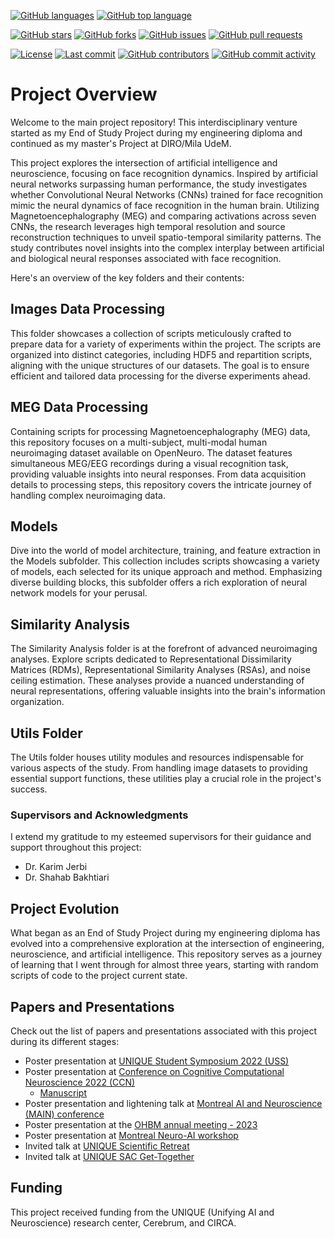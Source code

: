 [![GitHub languages](https://img.shields.io/github/languages/count/BabaSanfour/MFRS)](https://github.com/BabaSanfour/MFRS)
[![GitHub top language](https://img.shields.io/github/languages/top/YourUsername/YourRepository)](https://github.com/YourUsername/YourRepository)

[![GitHub stars](https://img.shields.io/github/stars/YourUsername/YourRepository)](https://github.com/YourUsername/YourRepository/stargazers)
[![GitHub forks](https://img.shields.io/github/forks/YourUsername/YourRepository)](https://github.com/YourUsername/YourRepository/network)
[![GitHub issues](https://img.shields.io/github/issues/YourUsername/YourRepository)](https://github.com/YourUsername/YourRepository/issues)
[![GitHub pull requests](https://img.shields.io/github/issues-pr/YourUsername/YourRepository)](https://github.com/YourUsername/YourRepository/pulls)

[![License](https://img.shields.io/badge/license-MIT-blue.svg)](https://opensource.org/licenses/MIT)
[![Last commit](https://img.shields.io/github/last-commit/YourUsername/YourRepository)](https://github.com/YourUsername/YourRepository/commits/main)
[![GitHub contributors](https://img.shields.io/github/contributors/YourUsername/YourRepository)](https://github.com/YourUsername/YourRepository/graphs/contributors)
[![GitHub commit activity](https://img.shields.io/github/commit-activity/m/YourUsername/YourRepository)](https://github.com/YourUsername/YourRepository/commits/main)

# Project Overview

Welcome to the main project repository! This interdisciplinary venture started as my End of Study Project during my engineering diploma and continued as my master's Project at DIRO/Mila UdeM. 

This project explores the intersection of artificial intelligence and neuroscience, focusing on face recognition dynamics. Inspired by artificial neural networks surpassing human performance, the study investigates whether Convolutional Neural Networks (CNNs) trained for face recognition mimic the neural dynamics of face recognition in the human brain. Utilizing Magnetoencephalography (MEG) and comparing activations across seven CNNs, the research leverages high temporal resolution and source reconstruction techniques to unveil spatio-temporal similarity patterns. The study contributes novel insights into the complex interplay between artificial and biological neural responses associated with face recognition.

Here's an overview of the key folders and their contents:

## Images Data Processing

This folder showcases a collection of scripts meticulously crafted to prepare data for a variety of experiments within the project. The scripts are organized into distinct categories, including HDF5 and repartition scripts, aligning with the unique structures of our datasets. The goal is to ensure efficient and tailored data processing for the diverse experiments ahead.

## MEG Data Processing

Containing scripts for processing Magnetoencephalography (MEG) data, this repository focuses on a multi-subject, multi-modal human neuroimaging dataset available on OpenNeuro. The dataset features simultaneous MEG/EEG recordings during a visual recognition task, providing valuable insights into neural responses. From data acquisition details to processing steps, this repository covers the intricate journey of handling complex neuroimaging data.

## Models

Dive into the world of model architecture, training, and feature extraction in the Models subfolder. This collection includes scripts showcasing a variety of models, each selected for its unique approach and method. Emphasizing diverse building blocks, this subfolder offers a rich exploration of neural network models for your perusal.

## Similarity Analysis

The Similarity Analysis folder is at the forefront of advanced neuroimaging analyses. Explore scripts dedicated to Representational Dissimilarity Matrices (RDMs), Representational Similarity Analyses (RSAs), and noise ceiling estimation. These analyses provide a nuanced understanding of neural representations, offering valuable insights into the brain's information organization.

## Utils Folder

The Utils folder houses utility modules and resources indispensable for various aspects of the study. From handling image datasets to providing essential support functions, these utilities play a crucial role in the project's success.

### Supervisors and Acknowledgments

I extend my gratitude to my esteemed supervisors for their guidance and support throughout this project:

- Dr. Karim Jerbi
- Dr. Shahab Bakhtiari

## Project Evolution

What began as an End of Study Project during my engineering diploma has evolved into a comprehensive exploration at the intersection of engineering, neuroscience, and artificial intelligence. This repository serves as a journey of learning that I went through for almost three years, starting with random scripts of code to the project current state.

## Papers and Presentations

Check out the list of papers and presentations associated with this project during its different stages:

- Poster presentation at [UNIQUE Student Symposium 2022 (USS)](https://www.linkedin.com/posts/hamza-abdelhedi_some-highlights-from-the-poster-session-during-activity-6940826483342921728-6Y7e?utm_source=share&utm_medium=member_desktop)
- Poster presentation at [Conference on Cognitive Computational Neuroscience 2022 (CCN)](https://www.linkedin.com/posts/hamza-abdelhedi_ccn2022-neuroscience-deeplearning-activity-6972565256703201281-QgWp?utm_source=share&utm_medium=member_desktop)
    * [Manuscript](https://2022.ccneuro.org/view_paper.php?PaperNum=1320)
- Poster presentation and lightening talk at [Montreal AI and Neuroscience (MAIN) conference](https://www.linkedin.com/posts/hamza-abdelhedi_main2022-bestabrposter-activity-7024452130849583104-UIGZ?utm_source=share&utm_medium=member_desktop)
- Poster presentation at the [OHBM annual meeting - 2023](https://www.linkedin.com/posts/hamza-abdelhedi_ohbm2023-neuroscience-brainmapping-activity-7090430782934007809-f-2T?utm_source=share&utm_medium=member_desktop)
- Poster presentation at [Montreal Neuro-AI workshop](https://www.linkedin.com/posts/hamza-abdelhedi_neuroai-airesearch-aiinnovation-activity-7118736641099202560-VnSE?utm_source=share&utm_medium=member_desktop)
- Invited talk at [UNIQUE Scientific Retreat](https://www.linkedin.com/posts/hamza-abdelhedi_scientificresearch-neuralnetworks-facerecognition-activity-7125119224963829761-nh5L?utm_source=share&utm_medium=member_desktop)
- Invited talk at [UNIQUE SAC Get-Together](https://www.linkedin.com/posts/hamza-abdelhedi_thrilled-to-once-again-share-the-latest-findings-activity-7141441804096196609-xBAb?utm_source=share&utm_medium=member_desktop)

## Funding 

This project received funding from the UNIQUE (Unifying AI and Neuroscience) research center, Cerebrum, and CIRCA.
